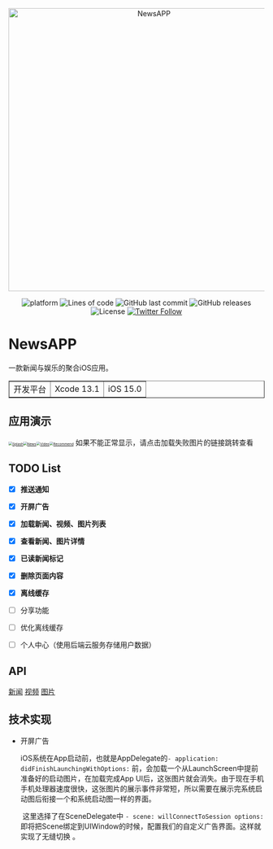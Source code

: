 <p align="center">
<img src="http://img.cdn.peyet.org/img/NewsAPP/TitleImage.png" alt="NewsAPP" title="NewsAPP" width="557"/>
</p>
<p align="center">
<img src="https://img.shields.io/badge/platform-iOS-blue" alt="platform">
<img src="https://img.shields.io/tokei/lines/github/peyet/NewsAPP" alt="Lines of code">
<img src="https://img.shields.io/github/last-commit/peyet/NewsAPP" alt="GitHub last commit">
<img src="https://img.shields.io/github/v/release/peyet/NewsAPP?include_prereleases" alt="GitHub releases">
<img src="https://img.shields.io/github/license/peyet/NewsAPP" alt="License">  
<a href="https://twitter.com/PeyetZh"><img src="https://img.shields.io/twitter/follow/peyetzh?style=social" alt="Twitter Follow"></a>
</p>



# NewsAPP

一款新闻与娱乐的聚合iOS应用。

<table border="1" style = "center">
    <tr>
        <td>开发平台</td>
        <td>Xcode 13.1</td>
        <td>iOS 15.0</td>
    </tr>
</table>

## 应用演示
<a href="http://img.cdn.peyet.org/img/NewsAPP/Splash.gif"><img src="http://img.cdn.peyet.org/img/NewsAPP/Splash.gif" alt="Splash" style="zoom:48%;" /></a><a href="http://img.cdn.peyet.org/img/NewsAPP/News.gif"><img src="http://img.cdn.peyet.org/img/NewsAPP/News.gif" alt="News" style="zoom:48%;" /></a><a href="http://img.cdn.peyet.org/img/NewsAPP/Video.gif"><img src="http://img.cdn.peyet.org/img/NewsAPP/Video.gif" alt="Video" style="zoom:48%;" /></a><a href="http://img.cdn.peyet.org/img/NewsAPP/Recommend.gif"><img src="http://img.cdn.peyet.org/img/NewsAPP/Recommend.gif" alt="Recommend" style="zoom:48%;" /></a>
如果不能正常显示，请点击加载失败图片的链接跳转查看						

## TODO List

- [x] **推送通知**

- [x] **开屏广告**

- [x] **加载新闻、视频、图片列表**

- [x] **查看新闻、图片详情**

- [x] **已读新闻标记**

- [x] **删除页面内容**

- [x] **离线缓存**

- [ ] 分享功能

- [ ] 优化离线缓存

- [ ] 个人中心（使用后端云服务存储用户数据）

## API

[新闻](https://www.free-api.com/doc/66)	[视频](https://www.free-api.com/doc/515)	[图片](https://github.com/huanghui0906/API/blob/master/Tuchong.md)

## 技术实现

- 开屏广告

  ​	iOS系统在App启动前，也就是AppDelegate的`- application: didFinishLaunchingWithOptions:` 前，会加载一个从LaunchScreen中提前准备好的启动图片，在加载完成App UI后，这张图片就会消失。由于现在手机手机处理器速度很快，这张图片的展示事件非常短，所以需要在展示完系统启动图后衔接一个和系统启动图一样的界面。

  ​	这里选择了在SceneDelegate中 `- scene: willConnectToSession options:` 即将把Scene绑定到UIWindow的时候，配置我们的自定义广告界面。这样就实现了无缝切换 。


